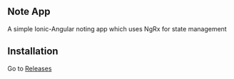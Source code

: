 ## Note App

A simple Ionic-Angular noting app which uses NgRx for state management

## Installation

Go to <a href="https://github.com/Matt1479/note-app/tree/main/Releases">Releases</a>

